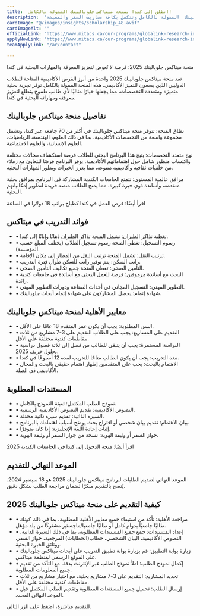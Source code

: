 ```yaml
---
title:  انطلق إلى كندا بمنحة ميتاكس جلوبالينك الممولة بالكامل! 
description:  "فرصة فريدة مقدمة من مؤسسة مرموقة في كندا والتي تقدم منحة ميتاكس جلوبالينك  الممولة بالكامل وتتكفل بكافة مصاريف السفر والمعيشة" 
cardImage: "@/images/insights/scholarship_48.avif" 
cardImageAlt: "" 
officialLink: "https://www.mitacs.ca/our-programs/globalink-research-internship-students/" 
applyNowLink: "https://www.mitacs.ca/our-programs/globalink-research-internship-students/" 
teamApplyLink: "/ar/contact"

---
```


منحة ميتاكس جلوبالينك 2025: فرصة لا تُعوض لتعزيز المعرفة والمهارات البحثية في كندا

تعد منحة ميتاكس جلوبالينك 2025 واحدة من أبرز الفرص الأكاديمية المتاحة للطلاب الدوليين الذين يسعون للتميز الأكاديمي. هذه المنحة الممولة بالكامل توفر تجربة بحثية متميزة ومتعددة التخصصات، مما يجعلها خيارًا مثاليًا لأي طالب طموح يتطلع لتعزيز معرفته ومهاراته البحثية في كندا.

## تفاصيل منحة ميتاكس جلوبالينك

نطاق المنحة: تتوفر منحة ميتاكس جلوبالينك في أكثر من 70 جامعة عبر كندا، وتشمل مجموعة واسعة من التخصصات الأكاديمية، بما في ذلك العلوم، الهندسة، الرياضيات، العلوم الإنسانية، والعلوم الاجتماعية.

نهج متعدد التخصصات: يتيح هذا البرنامج البحثي للطلاب فرصة استكشاف مجالات مختلفة واكتساب منظور شامل حول اهتماماتهم الأكاديمية. يوفر البرنامج فرصًا للتعاون مع زملاء من خلفيات ثقافية وأكاديمية متنوعة، مما يعزز الخبرات ويطور المهارات البحثية.

مرافق عالمية المستوى: تتمتع الجامعات الكندية المشاركة في البرنامج بمرافق بحثية متقدمة، وأساتذة ذوي خبرة كبيرة، مما يمنح الطلاب منصة فريدة لتطوير إمكانياتهم البحثية.

اقرأ أيضًا: فرص العمل في كندا كطباخ براتب 18 دولارا في الساعة

## فوائد التدريب في ميتاكس

- • تغطية تذاكر الطيران: تشمل المنحة تذاكر الطيران ذهابًا وإيابًا إلى كندا.
- • رسوم التسجيل: تغطي المنحة رسوم تسجيل الطلاب (يختلف المبلغ حسب المؤسسة).
- • ترتيب النقل: تشمل المنحة ترتيب النقل من المطار إلى مكان الإقامة.
- • راتب السكن: يتم توفير راتب للسكن طوال فترة التدريب.
- • التأمين الصحي: تغطي المنحة جميع تكاليف التأمين الصحي.
- • البحث مع أساتذة مرموقين: فرصة للعمل البحثي مع أساتذة في جامعات كندية رائدة.
- • التطوير المهني: التسجيل المجاني في أحداث الصناعة ودورات التطوير المهني.
- • شهادة إتمام: يحصل المشاركون على شهادة إتمام أبحاث جلوبالينك.

## معايير الأهلية لمنحة ميتاكس جلوبالينك

- • السن المطلوبة: يجب أن يكون عمر المتقدم 18 عامًا على الأقل.
- • التقديم على المشاريع: يجب على الطلاب التقديم على 3-7 مشاريع من ثلاث مقاطعات كندية مختلفة على الأقل.
- • الدراسة المستمرة: يجب أن يتبقى للطالب من فصل إلى ثلاثة فصول دراسية بحلول خريف 2025.
- • مدة التدريب: يجب أن يكون الطالب متاحًا للتدريب لمدة 12 أسبوعًا في كندا.
- • الاهتمام بالبحث: يجب على المتقدمين إظهار اهتمام حقيقي بالبحث والمجال الأكاديمي ذي الصلة.

## المستندات المطلوبة

- • نموذج الطلب المكتمل: تعبئة النموذج بالكامل.
- • النصوص الأكاديمية: تقديم النصوص الأكاديمية الرسمية.
- • السيرة الذاتية: تقديم سيرة ذاتية محدثة.
- • بيان الاهتمام: تقديم بيان شخصي أو اقتراح بحث يوضح أسباب اهتمامك بالبرنامج.
- • إثبات إجادة اللغة الإنجليزية: إذا كان متوفرًا.
- • جواز السفر أو وثيقة الهوية: نسخة من جواز السفر أو وثيقة الهوية.

اقرأ أيضًا: منحة الدخول إلى كندا في الجامعات الكندية 2025

## الموعد النهائي للتقديم

الموعد النهائي لتقديم الطلبات لبرنامج ميتاكس جلوبالينك 2025 هو 18 سبتمبر 2024. يُنصح بالتقديم مبكرًا لضمان مراجعة الطلب بشكل دقيق.

## كيفية التقديم على منحة ميتاكس جلوبالينك 2025

- • مراجعة الأهلية: تأكد من استيفاء جميع معايير الأهلية المطلوبة، بما في ذلك كونك طالبًا جامعيًا بدوام كامل أو طالبًا جامعيا/ماجستير مشتركًا من بلد مؤهل.
- • إعداد المستندات: جمع جميع المستندات المطلوبة، بما في ذلك السيرة الذاتية، النصوص الأكاديمية، البيان الشخصي، خطاب(الخطابات) المرجعية، جواز السفر، ووثائق الخبرة البحثية.
- • زيارة بوابة التطبيق: قم بزيارة بوابة تطبيق التدريب على أبحاث ميتاكس جلوبالينك على الموقع الرسمي لمنظمة ميتاكس.
- • إكمال نموذج الطلب: املأ نموذج الطلب عبر الإنترنت بدقة، مع التأكد من تقديم جميع المعلومات المطلوبة.
- • تحديد المشاريع: التقديم على 3-7 مشاريع بحثية، مع اختيار مشاريع من ثلاث مقاطعات كندية مختلفة على الأقل.
- • إرسال الطلب: تحميل جميع المستندات المطلوبة وتقديم الطلب المكتمل قبل الموعد النهائي المحدد.

للتقديم مباشرة، اضغط على الزر التالي.


